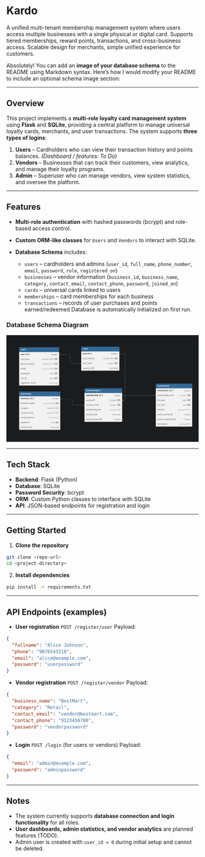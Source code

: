 # Kardo
A unified multi-tenant membership management system where users access multiple businesses with a single physical or digital card. Supports tiered memberships, reward points, transactions, and cross-business access. Scalable design for merchants, simple unified experience for customers.


Absolutely! You can add an **image of your database schema** to the README using Markdown syntax. Here’s how I would modify your README to include an optional schema image section:

---

## Overview

This project implements a **multi-role loyalty card management system** using **Flask** and **SQLite**, providing a central platform to manage universal loyalty cards, merchants, and user transactions. The system supports **three types of logins**:

1. **Users** – Cardholders who can view their transaction history and points balances. *(Dashboard / features: To Do)*
2. **Vendors** – Businesses that can track their customers, view analytics, and manage their loyalty programs.
3. **Admin** – Superuser who can manage vendors, view system statistics, and oversee the platform.

---

## Features

* **Multi-role authentication** with hashed passwords (bcrypt) and role-based access control.
* **Custom ORM-like classes** for `Users` and `Vendors` to interact with SQLite.
* **Database Schema** includes:

  * `users` – cardholders and admins (`user_id`, `full_name`, `phone_number`, `email`, `password`, `role`, `registered_on`)
  * `businesses` – vendor information (`business_id`, `business_name`, `category`, `contact_email`, `contact_phone`, `password`, `joined_on`)
  * `cards` – universal cards linked to users
  * `memberships` – card memberships for each business
  * `transactions` – records of user purchases and points earned/redeemed
  Database is automatically initialized on first run.

### Database Schema Diagram

![Database Schema](images/schema.png)

---

## Tech Stack

* **Backend**: Flask (Python)
* **Database**: SQLite
* **Password Security**: bcrypt
* **ORM**: Custom Python classes to interface with SQLite
* **API**: JSON-based endpoints for registration and login

---

## Getting Started

1. **Clone the repository**

```bash
git clone <repo-url>
cd <project-directory>
```

2. **Install dependencies**

```bash
pip install -r requirements.txt
```

---

## API Endpoints (examples)

* **User registration**
  `POST /register/user`
  Payload:

```json
{
  "fullname": "Alice Johnson",
  "phone": "9876543210",
  "email": "alice@example.com",
  "password": "userpassword"
}
```

* **Vendor registration**
  `POST /register/vendor`
  Payload:

```json
{
  "business_name": "BestMart",
  "category": "Retail",
  "contact_email": "vendor@bestmart.com",
  "contact_phone": "9123456780",
  "password": "vendorpassword"
}
```

* **Login**
  `POST /login` (for users or vendors)
  Payload:

```json
{
  "email": "admin@example.com",
  "password": "adminpassword"
}
```

---

## Notes

* The system currently supports **database connection and login functionality** for all roles.
* **User dashboards, admin statistics, and vendor analytics** are planned features (TODO).
* Admin user is created with `user_id = 0` during initial setup and cannot be deleted.
